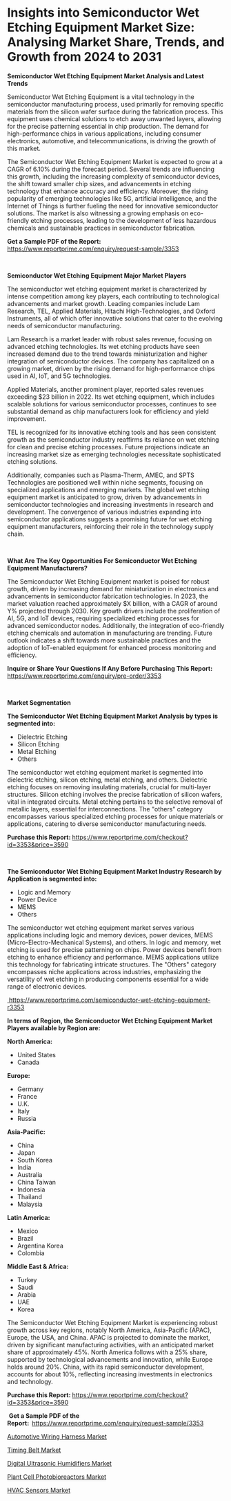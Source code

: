 <p><h1>Insights into Semiconductor Wet Etching Equipment Market Size: Analysing Market Share, Trends, and Growth from 2024 to 2031</h1></p><p><strong>Semiconductor Wet Etching Equipment Market Analysis and Latest Trends</strong></p>
<p><p>Semiconductor Wet Etching Equipment is a vital technology in the semiconductor manufacturing process, used primarily for removing specific materials from the silicon wafer surface during the fabrication process. This equipment uses chemical solutions to etch away unwanted layers, allowing for the precise patterning essential in chip production. The demand for high-performance chips in various applications, including consumer electronics, automotive, and telecommunications, is driving the growth of this market.</p><p>The Semiconductor Wet Etching Equipment Market is expected to grow at a CAGR of 6.10% during the forecast period. Several trends are influencing this growth, including the increasing complexity of semiconductor devices, the shift toward smaller chip sizes, and advancements in etching technology that enhance accuracy and efficiency. Moreover, the rising popularity of emerging technologies like 5G, artificial intelligence, and the Internet of Things is further fueling the need for innovative semiconductor solutions. The market is also witnessing a growing emphasis on eco-friendly etching processes, leading to the development of less hazardous chemicals and sustainable practices in semiconductor fabrication.</p></p>
<p><strong>Get a Sample PDF of the Report:&nbsp;</strong> <a href="https://www.reportprime.com/enquiry/request-sample/3353?utm_campaign=1386&utm_medium=2&utm_source=Github&utm_content=ia&utm_term=02102024&utm_id=semiconductor-wet-etching-equipment">https://www.reportprime.com/enquiry/request-sample/3353</a></p>
<p>&nbsp;</p>
<p><strong>Semiconductor Wet Etching Equipment Major Market Players</strong></p>
<p><p>The semiconductor wet etching equipment market is characterized by intense competition among key players, each contributing to technological advancements and market growth. Leading companies include Lam Research, TEL, Applied Materials, Hitachi High-Technologies, and Oxford Instruments, all of which offer innovative solutions that cater to the evolving needs of semiconductor manufacturing.</p><p>Lam Research is a market leader with robust sales revenue, focusing on advanced etching technologies. Its wet etching products have seen increased demand due to the trend towards miniaturization and higher integration of semiconductor devices. The company has capitalized on a growing market, driven by the rising demand for high-performance chips used in AI, IoT, and 5G technologies.</p><p>Applied Materials, another prominent player, reported sales revenues exceeding $23 billion in 2022. Its wet etching equipment, which includes scalable solutions for various semiconductor processes, continues to see substantial demand as chip manufacturers look for efficiency and yield improvement.</p><p>TEL is recognized for its innovative etching tools and has seen consistent growth as the semiconductor industry reaffirms its reliance on wet etching for clean and precise etching processes. Future projections indicate an increasing market size as emerging technologies necessitate sophisticated etching solutions.</p><p>Additionally, companies such as Plasma-Therm, AMEC, and SPTS Technologies are positioned well within niche segments, focusing on specialized applications and emerging markets. The global wet etching equipment market is anticipated to grow, driven by advancements in semiconductor technologies and increasing investments in research and development. The convergence of various industries expanding into semiconductor applications suggests a promising future for wet etching equipment manufacturers, reinforcing their role in the technology supply chain.</p></p>
<p>&nbsp;</p>
<p><strong>What Are The Key Opportunities For Semiconductor Wet Etching Equipment Manufacturers?</strong></p>
<p><p>The Semiconductor Wet Etching Equipment market is poised for robust growth, driven by increasing demand for miniaturization in electronics and advancements in semiconductor fabrication technologies. In 2023, the market valuation reached approximately $X billion, with a CAGR of around Y% projected through 2030. Key growth drivers include the proliferation of AI, 5G, and IoT devices, requiring specialized etching processes for advanced semiconductor nodes. Additionally, the integration of eco-friendly etching chemicals and automation in manufacturing are trending. Future outlook indicates a shift towards more sustainable practices and the adoption of IoT-enabled equipment for enhanced process monitoring and efficiency.</p></p>
<p><strong>Inquire or Share Your Questions If Any Before Purchasing This Report:</strong> <a href="https://www.reportprime.com/enquiry/pre-order/3353?utm_campaign=1386&utm_medium=2&utm_source=Github&utm_content=ia&utm_term=02102024&utm_id=semiconductor-wet-etching-equipment">https://www.reportprime.com/enquiry/pre-order/3353</a></p>
<p>&nbsp;</p>
<p><strong>Market Segmentation</strong></p>
<p><strong>The Semiconductor Wet Etching Equipment Market Analysis by types is segmented into:</strong></p>
<p><ul><li>Dielectric Etching</li><li>Silicon Etching</li><li>Metal Etching</li><li>Others</li></ul></p>
<p><p>The semiconductor wet etching equipment market is segmented into dielectric etching, silicon etching, metal etching, and others. Dielectric etching focuses on removing insulating materials, crucial for multi-layer structures. Silicon etching involves the precise fabrication of silicon wafers, vital in integrated circuits. Metal etching pertains to the selective removal of metallic layers, essential for interconnections. The "others" category encompasses various specialized etching processes for unique materials or applications, catering to diverse semiconductor manufacturing needs.</p></p>
<p><strong>Purchase this Report:&nbsp;</strong><a href="https://www.reportprime.com/checkout?id=3353&price=3590&utm_campaign=1386&utm_medium=2&utm_source=Github&utm_content=ia&utm_term=02102024&utm_id=semiconductor-wet-etching-equipment">https://www.reportprime.com/checkout?id=3353&price=3590</a></p>
<p>&nbsp;</p>
<p><strong>The Semiconductor Wet Etching Equipment Market Industry Research by Application is segmented into:</strong></p>
<p><ul><li>Logic and Memory</li><li>Power Device</li><li>MEMS</li><li>Others</li></ul></p>
<p><p>The semiconductor wet etching equipment market serves various applications including logic and memory devices, power devices, MEMS (Micro-Electro-Mechanical Systems), and others. In logic and memory, wet etching is used for precise patterning on chips. Power devices benefit from etching to enhance efficiency and performance. MEMS applications utilize this technology for fabricating intricate structures. The "Others" category encompasses niche applications across industries, emphasizing the versatility of wet etching in producing components essential for a wide range of electronic devices.</p></p>
<p><a href="https://www.reportprime.com/semiconductor-wet-etching-equipment-r3353?utm_campaign=1386&utm_medium=2&utm_source=Github&utm_content=ia&utm_term=02102024&utm_id=semiconductor-wet-etching-equipment">&nbsp;https://www.reportprime.com/semiconductor-wet-etching-equipment-r3353</a></p>
<p><strong>In terms of Region, the Semiconductor Wet Etching Equipment Market Players available by Region are:</strong></p>
<p>
    <p> <strong> North America: </strong>
        <ul>
            <li>United States</li>
            <li>Canada</li>
        </ul>
        </p> 
    <p> <strong> Europe: </strong>
        <ul>
            <li>Germany</li>
            <li>France</li>
            <li>U.K.</li>
            <li>Italy</li>
            <li>Russia</li>
        </ul>
        </p> 
    <p> <strong> Asia-Pacific: </strong>
        <ul>
            <li>China</li>
            <li>Japan</li>
            <li>South Korea</li>
            <li>India</li>
            <li>Australia</li>
            <li>China Taiwan</li>
            <li>Indonesia</li>
            <li>Thailand</li>
            <li>Malaysia</li>
        </ul>
        </p> 
    <p> <strong> Latin America: </strong>
        <ul>
            <li>Mexico</li>
            <li>Brazil</li>
            <li>Argentina Korea</li>
            <li>Colombia</li>
        </ul>
        </p> 
    <p> <strong> Middle East & Africa: </strong>
        <ul>
            <li>Turkey</li>
            <li>Saudi</li>
            <li>Arabia</li>
            <li>UAE</li>
            <li>Korea</li>
        </ul>
    </p>
    </p>
<p><p>The Semiconductor Wet Etching Equipment Market is experiencing robust growth across key regions, notably North America, Asia-Pacific (APAC), Europe, the USA, and China. APAC is projected to dominate the market, driven by significant manufacturing activities, with an anticipated market share of approximately 45%. North America follows with a 25% share, supported by technological advancements and innovation, while Europe holds around 20%. China, with its rapid semiconductor development, accounts for about 10%, reflecting increasing investments in electronics and technology.</p></p>
<p><strong>Purchase this Report: </strong><a href="https://www.reportprime.com/checkout?id=3353&price=3590&utm_campaign=1386&utm_medium=2&utm_source=Github&utm_content=ia&utm_term=02102024&utm_id=semiconductor-wet-etching-equipment">https://www.reportprime.com/checkout?id=3353&price=3590</a></p>
<p>&nbsp;<strong>Get a Sample PDF of the Report:&nbsp;&nbsp;</strong><a href="https://www.reportprime.com/enquiry/request-sample/3353?utm_campaign=1386&utm_medium=2&utm_source=Github&utm_content=ia&utm_term=02102024&utm_id=semiconductor-wet-etching-equipment">https://www.reportprime.com/enquiry/request-sample/3353</a></p>
<p><strong></strong></p>
<p><p><a href="https://www.linkedin.com/pulse/what-factors-influence-automotive-wiring-harness-market-coming-okolc?utm_campaign=1386&utm_medium=2&utm_source=Github&utm_content=ia&utm_term=02102024&utm_id=semiconductor-wet-etching-equipment">Automotive Wiring Harness Market</a></p><p><a href="https://www.linkedin.com/pulse/global-timing-belt-market-trends-insights-growth-opportunities-xvzne?trackingId=JmxZhrlVR523ePGRhgggvg%3D%3D&utm_campaign=1386&utm_medium=2&utm_source=Github&utm_content=ia&utm_term=02102024&utm_id=semiconductor-wet-etching-equipment">Timing Belt Market</a></p><p><a href="https://issuu.com/reportprime-2/docs/digital-ultrasonic-humidifiers-mark_a5d3428170ab55?utm_campaign=1386&utm_medium=2&utm_source=Github&utm_content=ia&utm_term=02102024&utm_id=semiconductor-wet-etching-equipment">Digital Ultrasonic Humidifiers Market</a></p><p><a href="https://issuu.com/reportprime-2/docs/plant-cell-photobioreactors-market-_9dc2f39736998a?utm_campaign=1386&utm_medium=2&utm_source=Github&utm_content=ia&utm_term=02102024&utm_id=semiconductor-wet-etching-equipment">Plant Cell Photobioreactors Market</a></p><p><a href="https://www.linkedin.com/pulse/hvac-sensors-market-global-trends-forecast-2024-2031-ptrrf?utm_campaign=1386&utm_medium=2&utm_source=Github&utm_content=ia&utm_term=02102024&utm_id=semiconductor-wet-etching-equipment">HVAC Sensors Market</a></p></p>